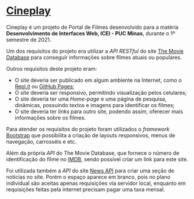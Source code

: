# [Cineplay](https://cineplay.mormani.repl.co/)

Cineplay é um projeto de Portal de Filmes desenvolvido para a matéria **Desenvolvimento de Interfaces Web, ICEI - PUC Minas**, durante o 1º semestre de 2021.

Um dos requisitos do projeto era utilizar a *API RESTful* do site [The Movie Database](https://www.themoviedb.org/documentation/api) para conseguir informações sobre filmes atuais ou populares.

Outros requisitos deste projeto eram:
* O site deveria ser publicado em algum ambiente na Internet, como o [Repl.it](https://repl.it/) ou [GitHub Pages](https://pages.github.com);
* O site deveria ser responsivo, permitindo visualização pelos celulares;
* O site deveria ter uma *Home-page* e uma página de pesquisa, dinâmicas, possuindo textos e imagens para identificar os filmes;
* O site deveria ter *links* para outro site, podendo assim, oferecer mais informações sobre os filmes.

Para atender os requisitos do projeto foram utilizados o *framework* [Bootstrap](https://getbootstrap.com/docs/5.0/getting-started/introduction/) que possibilita a criação de layouts responsivos, menus de navegação, carrosséis e etc.

Além da própria *API* do The Movie Database, que fornece o número de identificação do filme no [IMDB](https://www.imdb.com/), sendo possível criar um link para este site.

Foi utilizada também a *API* do site [News API](https://newsapi.org) para criar uma seção de notícias no site. Porém o espaço aparece em branco, pois no plano individual são aceitas apenas requisições via servidor local, enquanto em requisições feitas pela internet precisam pagar uma taxa mensal.

